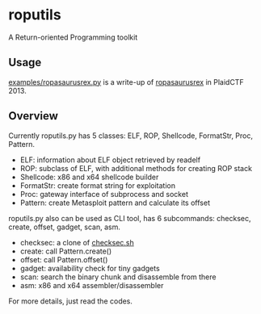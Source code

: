# roputils

A Return-oriented Programming toolkit

## Usage

[examples/ropasaurusrex.py](examples/ropasaurusrex.py) is a write-up of [ropasaurusrex](http://repo.shell-storm.org/CTF/PlaidCTF-2013/Pwnable/ropasaurusrex-200/) in PlaidCTF 2013.

## Overview

Currently roputils.py has 5 classes: ELF, ROP, Shellcode, FormatStr, Proc, Pattern.

* ELF: information about ELF object retrieved by readelf
* ROP: subclass of ELF, with additional methods for creating ROP stack
* Shellcode: x86 and x64 shellcode builder
* FormatStr: create format string for exploitation
* Proc: gateway interface of subprocess and socket
* Pattern: create Metasploit pattern and calculate its offset

roputils.py also can be used as CLI tool, has 6 subcommands: checksec, create, offset, gadget, scan, asm.

* checksec: a clone of [checksec.sh](http://www.trapkit.de/tools/checksec.html)
* create: call Pattern.create()
* offset: call Pattern.offset()
* gadget: availability check for tiny gadgets
* scan: search the binary chunk and disassemble from there
* asm: x86 and x64 assembler/disassembler

For more details, just read the codes.
